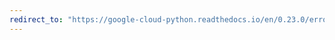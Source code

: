 ```yaml
---
redirect_to: "https://google-cloud-python.readthedocs.io/en/0.23.0/error-reporting-client.html"
---
```

